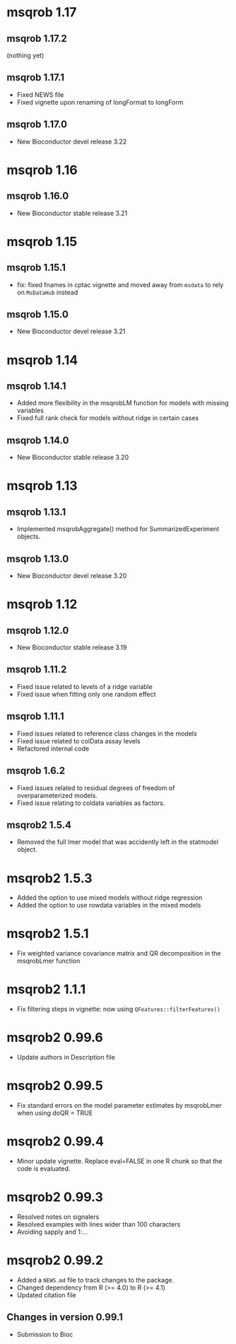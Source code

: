 
# msqrob 1.17

## msqrob 1.17.2

(nothing yet)

## msqrob 1.17.1

- Fixed NEWS file
- Fixed vignette upon renaming of longFormat to longForm

## msqrob 1.17.0

- New Bioconductor devel release 3.22

# msqrob 1.16

## msqrob 1.16.0

- New Bioconductor stable release 3.21

# msqrob 1.15

## msqrob 1.15.1

- fix: fixed fnames in cptac vignette and moved away from `msdata` to 
  rely on `MsDataHub` instead

## msqrob 1.15.0

- New Bioconductor devel release 3.21

# msqrob 1.14

## msqrob 1.14.1

- Added more flexibility in the msqrobLM function for models with missing variables
- Fixed full rank check for models without ridge in certain cases

## msqrob 1.14.0

- New Bioconductor stable release 3.20

# msqrob 1.13

## msqrob 1.13.1

- Implemented msqrobAggregate() method for SummarizedExperiment objects. 

## msqrob 1.13.0

- New Bioconductor devel release 3.20

# msqrob 1.12

## msqrob 1.12.0
 
- New Bioconductor stable release 3.19

## msqrob 1.11.2

- Fixed issue related to levels of a ridge variable
- Fixed issue when fitting only one random effect

## msqrob 1.11.1

- Fixed issues related to reference class changes in the models
- Fixed issue related to colData assay levels
- Refactored internal code

## msqrob 1.6.2

- Fixed issues related to residual degrees of freedom of overparameterized models.
- Fixed issue relating to coldata variables as factors.

## msqrob2 1.5.4

- Removed the full lmer model that was accidently left in the statmodel object.

# msqrob2 1.5.3

- Added the option to use mixed models without ridge regression
- Added the option to use rowdata variables in the mixed models

# msqrob2 1.5.1

- Fix weighted variance covariance matrix and QR decomposition in the msqrobLmer function

# msqrob2 1.1.1

- Fix filtering steps in vignette: now using `QFeatures::filterFeatures()`

# msqrob2 0.99.6

- Update authors in Description file

# msqrob2 0.99.5

- Fix standard errors on the model parameter estimates by msqrobLmer when using doQR = TRUE

# msqrob2 0.99.4

- Minor update vignette. Replace eval=FALSE in one R chunk so that the code is evaluated.

# msqrob2 0.99.3

- Resolved notes on signalers
- Resolved examples with lines wider than 100 characters
- Avoiding sapply and 1:...

# msqrob2 0.99.2

- Added a `NEWS.md` file to track changes to the package.
- Changed dependency from R (>= 4.0) to R (>= 4.1)
- Updated citation file

## Changes in version 0.99.1

 - Submission to Bioc
